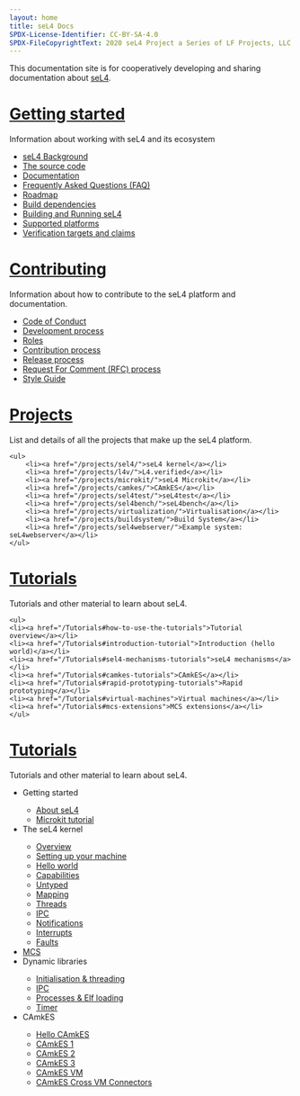 ```yaml
---
layout: home
title: seL4 Docs
SPDX-License-Identifier: CC-BY-SA-4.0
SPDX-FileCopyrightText: 2020 seL4 Project a Series of LF Projects, LLC.
---
```

 <div class="flex-grid">
  <div class="col">

This documentation site is for cooperatively developing and sharing documentation about <a href="https://sel4.systems">seL4</a>.
</div>
</div>


 <div class="flex-grid">
  <div class="col">
   <h1><a href="/GettingStarted">Getting started</a></h1>
	<p>Information about working with seL4 and its ecosystem</p>
	<ul>
	<li><a href="/GettingStarted#background-and-terminology">seL4 Background</a></li>
	<li><a href="/MaintainedRepositories">The source code</a></li>
	<li><a href="/projects/sel4/documentation.html">Documentation</a></li>
	<li><a href="/projects/sel4/frequently-asked-questions.html">Frequently Asked Questions (FAQ)</a></li>
	<li><a href="/projects/roadmap.html">Roadmap</a></li>
	<li><a href="/projects/buildsystem/host-dependencies.html">Build dependencies</a></li>
	<li><a href="/GettingStarted#running-sel4">Building and Running seL4</a></li>
	<li><a href="/Hardware">Supported platforms</a></li>
	<li><a href="/projects/sel4/verified-configurations.html">Verification targets and claims</a></li>
	</ul>
  </div>
  <div class="col">
   <h1><a href="/processes/">Contributing</a></h1>
	<p>Information about how to contribute to the seL4 platform and documentation.</p>
        <ul>
        <li><a href="/processes/conduct.html">Code of Conduct</a></li>
        <li><a href="/processes#development-processes">Development process</a></li>
        <li><a href="/processes/roles.html">Roles</a></li>
        <li><a href="/processes/contributing.html">Contribution process</a></li>
        <li><a href="/processes/release-process.html">Release process</a></li>
        <li><a href="/processes/rfc-process.html">Request For Comment (RFC) process</a></li>
        <li><a href="/processes/style-guide.html">Style Guide</a></li>
	</ul>
  </div>
 </div>
 <div class="flex-grid" >
  <div class="col ">
   <h1><a href="/projects/">Projects</a></h1>
	<p>List and details of all the projects that make up the seL4 platform.</p>

	<ul>
        <li><a href="/projects/sel4/">seL4 kernel</a></li>
        <li><a href="/projects/l4v/">L4.verified</a></li>
        <li><a href="/projects/microkit/">seL4 Microkit</a></li>
        <li><a href="/projects/camkes/">CAmkES</a></li>
        <li><a href="/projects/sel4test/">seL4test</a></li>
        <li><a href="/projects/sel4bench/">seL4bench</a></li>
        <li><a href="/projects/virtualization/">Virtualisation</a></li>
        <li><a href="/projects/buildsystem/">Build System</a></li>
        <li><a href="/projects/sel4webserver/">Example system: seL4webserver</a></li>
	</ul>
  </div>
  <div class="col">
   <h1><a href="/Tutorials/">Tutorials</a></h1>
	<p>Tutorials and other material to learn about seL4.</p>

	<ul>
	<li><a href="/Tutorials#how-to-use-the-tutorials">Tutorial overview</a></li>
	<li><a href="/Tutorials#introduction-tutorial">Introduction (hello world)</a></li>
	<li><a href="/Tutorials#sel4-mechanisms-tutorials">seL4 mechanisms</a></li>
	<li><a href="/Tutorials#camkes-tutorials">CAmkES</a></li>
	<li><a href="/Tutorials#rapid-prototyping-tutorials">Rapid prototyping</a></li>
	<li><a href="/Tutorials#virtual-machines">Virtual machines</a></li>
	<li><a href="/Tutorials#mcs-extensions">MCS extensions</a></li>
	</ul>
  </div>
 </div>


  <div class="col">
    <h1><a href="/TutorialsReworked/">Tutorials</a></h1>
  	<p>Tutorials and other material to learn about seL4.</p>
    <ul>
      <li>Getting started</li>
      <ul>
        <li><a href="/TutorialsReworked/GettingStarted/about-seL4">About seL4</a></li>
        <li><a href="/TutorialsReworked/GettingStarted/microkit">Microkit tutorial</a></li>
      </ul>
      <li>The seL4 kernel</li>
      <ul>
        <li><a href="/TutorialsReworked/seL4Kernel/overview">Overview</a></li>
        <li><a href="TutorialsReworked/seL4Kernel/setting-up">Setting up your machine</a></li>
        <li><a href="TutorialsReworked/seL4Kernel/hello-world">Hello world</a></li>
        <li><a href="TutorialsReworked/seL4Kernel/capabilities">Capabilities</a></li>
        <li><a href="TutorialsReworked/seL4Kernel/untyped">Untyped</a></li>
        <li><a href="TutorialsReworked/seL4Kernel/mapping">Mapping</a></li>
        <li><a href="TutorialsReworked/seL4Kernel/threads">Threads</a></li>
        <li><a href="TutorialsReworked/seL4Kernel/ipc">IPC</a></li>
        <li><a href="TutorialsReworked/seL4Kernel/notifications">Notifications</a></li>
        <li><a href="TutorialsReworked/seL4Kernel/interrupts">Interrupts</a></li>
        <li><a href="TutorialsReworked/seL4Kernel/faults">Faults</a></li>
      </ul>
      <li><a href="/TutorialsReworked/mcs">MCS</a></li>
      <li>Dynamic libraries</li>
      <ul>
        <li><a href="TutorialsReworked/DynamicLibraries/initialisation">Initialisation & threading</a></li>
        <li><a href="TutorialsReworked/DynamicLibraries/ipc">IPC</a></li>
        <li><a href="TutorialsReworked/DynamicLibraries/processes">Processes & Elf loading</a></li>
        <li><a href="TutorialsReworked/DynamicLibraries/timer">Timer</a></li>
      </ul>
      <li>CAmkES</li>
      <ul>
        <li><a href="TutorialsReworked/CAmkES/hello-camkes">Hello CAmkES</a></li>
        <li><a href="TutorialsReworked/CAmkES/camkes1">CAmkES 1</a></li>
        <li><a href="TutorialsReworked/CAmkES/camkes2">CAmkES 2</a></li>
        <li><a href="TutorialsReworked/CAmkES/camkes3">CAmkES 3</a></li>
        <li><a href="TutorialsReworked/CAmkES/camkes-vm">CAmkES VM</a></li>
        <li><a href="TutorialsReworked/CAmkES/camkes-cross-vm">CAmkES Cross VM Connectors</a></li>
      </ul>
    </ul>
  </div>
